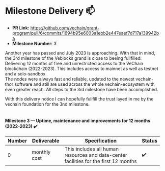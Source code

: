 # Milestone Delivery :mailbox:


* **PR Link:** https://github.com/vechain/grant-program/pull/6/commits/1694b95e6003a1ebb2e447eaef7d717a139942ba
* **Milestone Number:** 3

Another year has passed and July 2023 is approaching. With that in mind, the 3rd milestone of the Veblocks grand is close to beeing fullfilled: 
Delivering 12 months of free and unrestricted access to the VeChain blockchain (2022-2023).
This includes access to mainnet as well as testnet and a solo-sandbox. 
<br>
The nodes were always fast and reliable, updated to the newest vechain-thor software and still are used across the whole vechain-ecosystem with even greater reach.
All steps to the 3rd milestone have been accomplished.

With this delivery notice I can hopefully fullfill the trust layed in me by the vechain foundation for the 3nd milestone.
<br><br>

#### Milestone 3 — Uptime, maintenance and improvements for 12 months (2022-2023) ✔️

| Number | Deliverable | Specification | Status |
|-|-|-|-|
| 0| monthly cost | This includes all human resources and data-center facilities for the first 12 months |✔️

